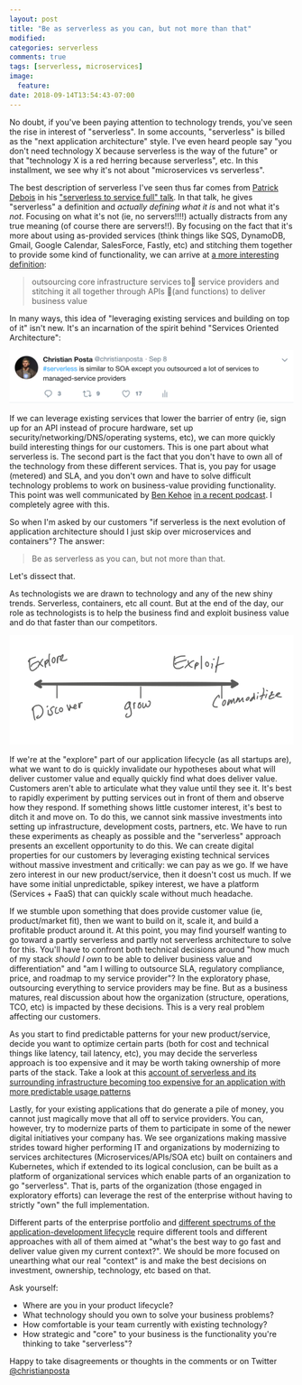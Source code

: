 ```yaml
---
layout: post
title: "Be as serverless as you can, but not more than that"
modified:
categories: serverless
comments: true
tags: [serverless, microservices]
image:
  feature:
date: 2018-09-14T13:54:43-07:00
---
```


No doubt, if you've been paying attention to technology trends, you've seen the rise in interest of "serverless". In some accounts, "serverless" is billed as the "next application architecture" style. I've even heard people say "you don't need technology X because serverless is the way of the future" or that "technology X is a red herring because serverless", etc. In this installment, we see why it's not about "microservices vs serverless". 

The best description of serverless I've seen thus far comes from [Patrick Debois](https://twitter.com/patrickdebois) in his ["serverless to service full" talk](https://www.slideshare.net/jedi4ever/from-serverless-to-service-full-how-the-role-of-devops-is-evolving). In that talk, he gives "serverless" a definition and _actually defining what it is_ and not what it's *not*. Focusing on what it's not (ie, no servers!!!!) actually distracts from any true meaning (of course there are servers!!). By focusing on the fact that it's more about using as-provided services (think things like SQS, DynamoDB, Gmail, Google Calendar, SalesForce, Fastly, etc) and stitching them together to provide some kind of functionality, we can arrive at [a more interesting definition](https://www.slideshare.net/ceposta/intro-to-knative-115084435):

> outsourcing core infrastructure services to service providers and stitching it all together through APIs (and functions) to deliver business value

In many ways, this idea of "leveraging existing services and building on top of it" isn't new. It's an incarnation of the spirit behind "Services Oriented Architecture":

![](/images/first-serverless/soa-twitter.png)

If we can leverage existing services that lower the barrier of entry (ie, sign up for an API instead of procure hardware, set up security/networking/DNS/operating systems, etc), we can more quickly build interesting things for our customers. This is one part about what serverless is. The second part is the fact that you don't have to own all of the technology from these different services. That is, you pay for usage (metered) and SLA, and you don't own and have to solve difficult technology problems to work on business-value providing functionality. This point was well communicated by [Ben Kehoe](https://twitter.com/ben11kehoe) [in a recent podcast](http://devopscafe.libsyn.com/devops-cafe-ep-79-guests-joseph-jacks-and-ben-kehoe). I completely agree with this. 

So when I'm asked by our customers "if serverless is the next evolution of application architecture should I just skip over microservices and containers"?  The answer:

> Be as serverless as you can, but not more than that.

Let's dissect that.

As technologists we are drawn to technology and any of the new shiny trends. Serverless, containers, etc all count. But at the end of the day, our role as technologists is to help the business find and exploit business value and do that faster than our competitors. 

![](/images/first-serverless/explore-spectrum.png)

If we're at the "explore" part of our application lifecycle (as all startups are), what we want to do is quickly invalidate our hypotheses about what will deliver customer value and equally quickly find what does deliver value. Customers aren't able to articulate what they value until they see it. It's best to rapidly experiment by putting services out in front of them and observe how they respond. If something shows little customer interest, it's best to ditch it and move on. To do this, we cannot sink massive investments into setting up infrastructure, development costs, partners, etc. We have to run these experiments as cheaply as possible and the "serverless" approach presents an excellent opportunity to do this. We can create digital properties for our customers by leveraging existing technical services without massive investment and critically: we can pay as we go. If we have zero interest in our new product/service, then it doesn't cost us much. If we have some initial unpredictable, spikey interest, we have a platform (Services + FaaS) that can quickly scale without much headache. 

If we stumble upon something that does provide customer value (ie, product/market fit), then we want to build on it, scale it, and build a profitable product around it. At this point, you may find yourself wanting to go toward a partly serverless and partly not serverless architecture to solve for this. You'll have to confront both technical decisions around "how much of my stack *should I own* to be able to deliver business value and differentiation" and "am I willing to outsource SLA, regulatory compliance, price, and roadmap to my service provider"? In the exploratory phase, outsourcing everything to service providers may be fine. But as a business matures, real discussion about how the organization (structure, operations, TCO, etc) is impacted by these decisions. This is a very real problem affecting our customers.

As you start to find predictable patterns for your new product/service, decide you want to optimize certain parts (both for cost and technical things like latency, tail latency, etc), you may decide the serverless approach is too expensive and it may be worth taking ownership of more parts of the stack. Take a look at this [account of serverless and its surrounding infrastructure becoming too expensive for an application with more predictable usage patterns](https://medium.com/coryodaniel/from-erverless-to-elixir-48752db4d7bc)

Lastly, for your existing applications that do generate a pile of money, you cannot just magically move that all off to service providers. You can, however, try to modernize parts of them to participate in some of the newer digital initiatives your company has. We see organizations making massive strides toward higher performing IT and organizations by modernizing to services architectures (Microservices/APIs/SOA etc) built on containers and Kubernetes, which if extended to its logical conclusion, can be built as a platform of organizational services which enable parts of an organization to go "serverless". That is, parts of the organization (those engaged in exploratory efforts) can leverage the rest of the enterprise without having to strictly "own" the full implementation. 

Different parts of the enterprise portfolio and [different spectrums of the application-development lifecycle](https://read.acloud.guru/the-serverless-spectrum-147b02cb2292) require different tools and different approaches with all of them aimed at "what's the best way to go fast and deliver value given my current context?". We should be more focused on unearthing what our real "context" is and make the best decisions on investment, ownership, technology, etc based on that.


Ask yourself:


* Where are you in your product lifecycle?
* What technology should you own to solve your business problems?
* How comfortable is your team currently with existing technology?
* How strategic and "core" to your business is the functionality you're thinking to take "serverless"?

Happy to take disagreements or thoughts in the comments or on Twitter [@christianposta](https://twitter.com/christianposta)